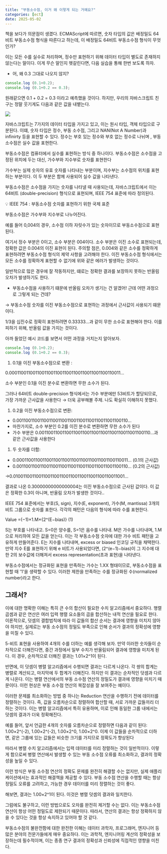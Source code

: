 ```yaml
---
title: "부동소수점, 이거 왜 이렇게 되는 거예요?"
categories: [ect]
date: 2025-05-02
---
```


책을 보다가 의문점이 생겼다. ECMAScript에 따르면,  숫자 타입의 값은 배정밀도 64비트 부동소수점 형식을 따른다고 하는데, 이 배정밀도 64비트 부동소수점 형식이 무엇인가?

이는 모든 수를 실수로 처리하며, 정수만 표현하기 위해 데이터 타입이 별도로 존재하지 않는다는 말이다. 이게 무슨 말인지 헷갈린다면, 다음 실습을 통해 한번 보도록 하자. 

- 어, 왜 0.3 그대로 나오지 않지?

```jsx
console.log (0.1+0.2);
console.log (0.1+0.2 == 0.3);
```

원래같으면 0.1 + 0.2 = 0.3 이라고 예측했을 것이다. 하지만, 우리의 자바스크립트 친구는 정말 웃기게도 다음과 같은 값을 내뱉는다.

![](https://velog.velcdn.com/images/insidepixce/post/088f1bd5-5a1d-4094-9d8a-f9b185ef5c9c/image.png)


자바스크립트는 7가지의 데이터 타입을 가지고 있고, 이는 원시 타입, 객체 타입으로 구분된다. 이떄, 숫자 타입은 정수, 부동 소수점, 그리고 NAN(Not A Number)과 infinirty 등을 표현할 수 있다. 정수는 부호 있는 정수와 부호 없는 정수로 나뉘며 , 부동소수점은 실수 값을 표현한다.

부동소수점은 컴퓨터에서 실수를 표현하는 방식 중 하나이다. 부동소수점은 소수점을 고정된 위치에 두는 대신, 가수부와 지수부로 숫자를 표현한다

가수부는 실제 숫자의 유효 숫자를 나타내는 부분이며, 지수부는 소수점의 위치를 표현하는 부분이다. 이 두 부분은 함께 사용되어 실수 값을 나타낸다.

부동소수점은 소수점을 가지는 숫자를 나타낼 때 사용되는데, 자바스크립트에서 이는 64비트 (double-precision) 형식으로 표현되며, IEEE 754 표준에 따라 정의된다. 

<aside>
💡  IEEE 754 : 부동소수점 숫자를 표현하기 위한 국제 표준

</aside>

부동소수점은 가수부와 지수부로 나누어진다.

예를 들어 0,004의 경우, 소수점 이하 자릿수가 있는 숫자이므로 부동소수점으로 표현된다. 

여기서 정수 부분은 0이고, 소수 부분은 004이다. 소수 부분은 이진 소수로 표현되는데, 정확한 값은 0.004의 이진 표현이 된다. 주의할 점은, 0.004와 같은 소수를 정확하게 표현하려면 부동소수점 형식의 제약 사항을 고려해야 한다. 이진 부동소수점 형식에서는 모든 소수를 정확하게 표현할 수 없기에 위와 같은 에러가 발생하는 것이다.

일반적으로 많은 경우에 잘 작동하지만, 떄로는 정확한 결과를 보장하지 못하는 반올림 오차가 발생하기도 한다.

- 부동소수점을 사용하기 떄문에 반올림 오차가 생기는 건 알겠어! 근데 어떤 과정으로 그렇게 되는 건데?

→ 부동소수점 숫자를 이진 부동소수점으로 표현하는 과정에서 근사값이 사용되기 떄문이다.

1/3을 십진수로 정확히 표현하려면 0.33333…과 같이 무한 소수로 표현해야 한다. 이를 피하기 위해, 반올림 값을 가지는 것이다.

아까 들었던 예시 코드를 보면서 어떤 과정을 거치는지 알아보자.

```jsx
console.log (0.1+0.2);
console.log (0.1+0.2 == 0.3);
```

1. 0.1을 이진 부동소수점으로 변환 :

0.0001100110011001100110011001100110011001100110011…

소수 부분인 0.1을 이진 분수로 변환하면 무한 소수가 된다.

그러나 64비트 double-precision 형식에서는 가수 부분에만 53비트가 할당되므로, 가장 가까운 근사값을 사용한다 → 더욱 공부해볼 주제. 나도 확실히 이해하지 못했다.

1. 0.2을 이진 부동소수점으로 변환: 
- 0.0011001100110011001100110011001100110011001100110...
- 마찬가지로, 소수 부분인 0.2를 이진 분수로 변환하면 무한 소수가 된다
- 가수 부분은 0.0011001100110011001100110011001100110011001100110...과 같은 근사값을 사용한다
1. 두 숫자를 더함:
- 0.0001100110011001100110011001100110011001100110011... (0.1의 근사값)
- 0.0011001100110011001100110011001100110011001100110... (0.2의 근사값)

→0.0100110011001100110011001100110011001100110011001…

결과로 나온 0.30000000000000004는 이진 부동소수점으로 근사된 값이다. 이 값은 정확한 0.3이 아니며, 반올림 오차가 발생한 것이다..

IEEE 754 표준에서는 부호(S, sign), 지수(E, exponent), 가수(M, mantissa) 3개의 비트 그룹으로 숫자를 표한다. 각각의 패턴은 다음의 형식에 따라 수를 표현한다.

Value =(−1)×1.M×{2^(E−bias)} (1)

S는 부호를 나타내고. S=0은 양수를, S=1은 음수를 나타내. M은 가수를 나타내며, 1.M으로 처리하여 모든 값을 얻는다. 이는 각 부동소수점 숫자에 대한 가수 비트 패턴을 고유하게 만들어준다. E는 지수를 나타내며, excess or biased 인코딩 규칙을 채택한다. 만약 지수 E를 표현하기 위해 e 비트가 사용되었다면, (2^(e−1)−bias)이 그 지수에 대한 2의 보수값에 더해져서 excess representation(초과 표현)을 나타낸다.

부동소수점에서는 정규화된 표현을 만족하는 가수는 1.XX 형태이므로, 부동소수점을 표현할 때 '1'을 생략할 수 있다. 이러한 제한을 만족하는 수를 정규화된 수(normalized number)라고 한다.

## 그래서?

이에 대한 명확한 이해는 특히 큰 수의 합산이 필요한 수치 알고리즘에서 중요하다. 행렬 곱셈과 같은 연산은 여러 입력 행렬 요소들의 곱을 합산하는 내적 연산을 필요로 한다. 이론적으로, 덧셈의 결합법칙에 따라 이 값들의 합산 순서는 결과에 영향을 미치지 않아야 하지만, 실제로는 부동 소수점의 정밀도 부족으로 인해 순서가 결과의 정확성에 영향을 미칠 수 있다.

5-비트 표현을 사용하여 4개의 수를 더하는 예를 생각해 보자. 만약 이러한 숫자들이 순차적으로 더해진다면, 중간 과정에서 일부 수치가 반올림되어 결과에 영향을 미치게 된다. 이 경우, 순차적으로 더해진 결과는 1.01×2^1이 된다.

반면에, 이 덧셈이 병렬 알고리즘에서 수행되면 결과는 다르게 나온다. 각 쌍의 합계는 병렬로 계산되고, 마지막에 두 합계가 더해진다. 하지만 이 결과는 순차적인 덧셈과 다르게 나온다. 이는 병렬 연산에서의 부동 소수점 연산의 정밀도가 결과에 영향을 미치기 때문이다. 이런 현상은 부동 소수점 연산의 복잡성을 잘 보여주는 예이다.

이러한 문제를 최소화하는 방법 중 하나는 Reduction 연산을 수행하기 전에 데이터를 정렬하는 것이다. 즉, 값을 오름차순으로 정렬하여 합산할 때, 서로 가까운 값들끼리 더하는 것이다. 이는 병렬 알고리즘에서 특히 유용하며, 이로 인해 동일한 그룹 내에서는 덧셈의 결과가 더욱 정확해진다.

예를 들어, 앞서 언급한 4개의 숫자를 오름차순으로 정렬하면 다음과 같이 된다: 1.00×2^(-2), 1.00×2^(-2), 1.00×2^0, 1.00×2^0. 이제 이 값들을 순차적으로 더하면, 같은 그룹에 있는 값들은 비슷한 크기를 가지므로 정확도가 향상된다

따라서 병렬 수치 알고리즘에서는 입력 데이터를 미리 정렬하는 것이 일반적이다. 이렇게 함으로써 병렬 연산에서 발생할 수 있는 부동 소수점 오류를 최소화하고, 결과의 정확성을 높일 수 있다.

이런 방식은 부동 소수점 연산의 정확도 문제를 완전히 해결할 수는 없지만, 실제 애플리케이션에서는 효과적인 해결책을 제공할 수 있다. 부동 소수점 연산을 수행할 때는 항상 정밀도 오류를 고려하고, 가능한 경우 데이터를 미리 정렬하는 것이 좋다.


해보면, 결과는 1.00×2^1이 된다. 이것은 병렬 덧셈의 결과와 일치한다.

그럼에도 불구하고, 이런 방법으로도 오차를 완전히 제거할 수는 없다. 이는 부동소수점 연산이 항상 어떤 정밀도로 제한되기 때문이다. 따라서, 연산의 결과는 항상 정확하지 않을 수 있다는 것을 항상 숙지하고 있어야 할 것 같다.

부동소수점의 불완전함에 대한 완전한 이해는 데이터 과학자, 프로그래머, 엔지니어 등 많은 분야의 전문가들에게 매우 중요하다. 이는 과학적, 엔지니어링 계산의 정확성을 보장하는데 필수적이며, 이는 종종 연구 결과의 정확성과 신뢰성에 직접적인 영향을 미친다.